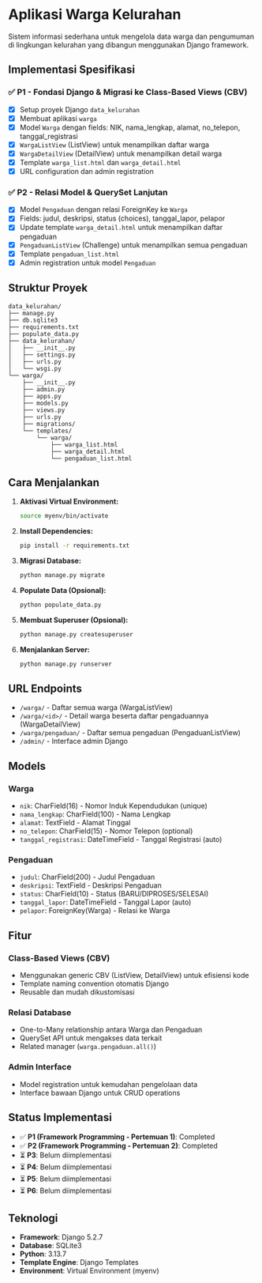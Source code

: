 # Aplikasi Warga Kelurahan

Sistem informasi sederhana untuk mengelola data warga dan pengumuman di lingkungan kelurahan yang dibangun menggunakan Django framework.

## Implementasi Spesifikasi

### ✅ P1 - Fondasi Django & Migrasi ke Class-Based Views (CBV)
- [x] Setup proyek Django `data_kelurahan`
- [x] Membuat aplikasi `warga`
- [x] Model `Warga` dengan fields: NIK, nama_lengkap, alamat, no_telepon, tanggal_registrasi
- [x] `WargaListView` (ListView) untuk menampilkan daftar warga
- [x] `WargaDetailView` (DetailView) untuk menampilkan detail warga
- [x] Template `warga_list.html` dan `warga_detail.html`
- [x] URL configuration dan admin registration

### ✅ P2 - Relasi Model & QuerySet Lanjutan
- [x] Model `Pengaduan` dengan relasi ForeignKey ke `Warga`
- [x] Fields: judul, deskripsi, status (choices), tanggal_lapor, pelapor
- [x] Update template `warga_detail.html` untuk menampilkan daftar pengaduan
- [x] `PengaduanListView` (Challenge) untuk menampilkan semua pengaduan
- [x] Template `pengaduan_list.html`
- [x] Admin registration untuk model `Pengaduan`

## Struktur Proyek

```
data_kelurahan/
├── manage.py
├── db.sqlite3
├── requirements.txt
├── populate_data.py
├── data_kelurahan/
│   ├── __init__.py
│   ├── settings.py
│   ├── urls.py
│   └── wsgi.py
└── warga/
    ├── __init__.py
    ├── admin.py
    ├── apps.py
    ├── models.py
    ├── views.py
    ├── urls.py
    ├── migrations/
    └── templates/
        └── warga/
            ├── warga_list.html
            ├── warga_detail.html
            └── pengaduan_list.html
```

## Cara Menjalankan

1. **Aktivasi Virtual Environment:**
   ```bash
   source myenv/bin/activate
   ```

2. **Install Dependencies:**
   ```bash
   pip install -r requirements.txt
   ```

3. **Migrasi Database:**
   ```bash
   python manage.py migrate
   ```

4. **Populate Data (Opsional):**
   ```bash
   python populate_data.py
   ```

5. **Membuat Superuser (Opsional):**
   ```bash
   python manage.py createsuperuser
   ```

6. **Menjalankan Server:**
   ```bash
   python manage.py runserver
   ```

## URL Endpoints

- `/warga/` - Daftar semua warga (WargaListView)
- `/warga/<id>/` - Detail warga beserta daftar pengaduannya (WargaDetailView)  
- `/warga/pengaduan/` - Daftar semua pengaduan (PengaduanListView)
- `/admin/` - Interface admin Django

## Models

### Warga
- `nik`: CharField(16) - Nomor Induk Kependudukan (unique)
- `nama_lengkap`: CharField(100) - Nama Lengkap
- `alamat`: TextField - Alamat Tinggal
- `no_telepon`: CharField(15) - Nomor Telepon (optional)
- `tanggal_registrasi`: DateTimeField - Tanggal Registrasi (auto)

### Pengaduan  
- `judul`: CharField(200) - Judul Pengaduan
- `deskripsi`: TextField - Deskripsi Pengaduan
- `status`: CharField(10) - Status (BARU/DIPROSES/SELESAI)
- `tanggal_lapor`: DateTimeField - Tanggal Lapor (auto)
- `pelapor`: ForeignKey(Warga) - Relasi ke Warga

## Fitur

### Class-Based Views (CBV)
- Menggunakan generic CBV (ListView, DetailView) untuk efisiensi kode
- Template naming convention otomatis Django
- Reusable dan mudah dikustomisasi

### Relasi Database
- One-to-Many relationship antara Warga dan Pengaduan
- QuerySet API untuk mengakses data terkait
- Related manager (`warga.pengaduan.all()`)

### Admin Interface
- Model registration untuk kemudahan pengelolaan data
- Interface bawaan Django untuk CRUD operations

## Status Implementasi

- ✅ **P1 (Framework Programming - Pertemuan 1)**: Completed
- ✅ **P2 (Framework Programming - Pertemuan 2)**: Completed
- ⏳ **P3**: Belum diimplementasi
- ⏳ **P4**: Belum diimplementasi
- ⏳ **P5**: Belum diimplementasi  
- ⏳ **P6**: Belum diimplementasi

## Teknologi

- **Framework**: Django 5.2.7
- **Database**: SQLite3
- **Python**: 3.13.7
- **Template Engine**: Django Templates
- **Environment**: Virtual Environment (myenv)

